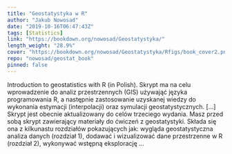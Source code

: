 ```yaml
---
title: "Geostatystyka w R"
author: "Jakub Nowosad"
date: "2019-10-16T06:47:43Z"
tags: [Statistics]
link: "https://bookdown.org/nowosad/Geostatystyka/"
length_weight: "28.9%"
cover: "https://bookdown.org/nowosad/Geostatystyka/Rfigs/book_cover2.png"
repo: "nowosad/geostat_book"
pinned: false
---
```


Introduction to geostatistics with R (in Polish). Skrypt ma na celu wprowadzenie do analiz przestrzennych (GIS) używająć języka programowania R, a następnie zastosowanie uzyskanej wiedzy do wykonania estymacji (interpolacji) oraz symulacji geostatystycznych. [...] Skrypt jest obecnie aktualizowany do celów trzeciego wydania. Masz przed sobą skrypt zawierający materiały do ćwiczeń z geostatystyki.
Składa się ona z kilkunastu rozdziałów pokazujących jak: wygląda geostatystyczna analiza danych (rozdział 1), dodawać i wizualizować dane przestrzenne w R (rozdział 2), wykonywać wstępną eksplorację ...

